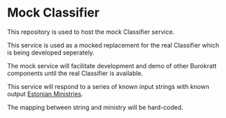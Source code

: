 # Mock Classifier

This repository is used to host the mock Classifier service.

This service is used as a mocked replacement for the real Classifier which is being developed seperately.

The mock service will facilitate development and demo of other Burokratt components until the real Classifier is available.

This service will respond to a series of known input strings with known output [Estonian Ministries](https://en.wikipedia.org/wiki/Government_ministries_of_Estonia).

The mapping between string and ministry will be hard-coded.
